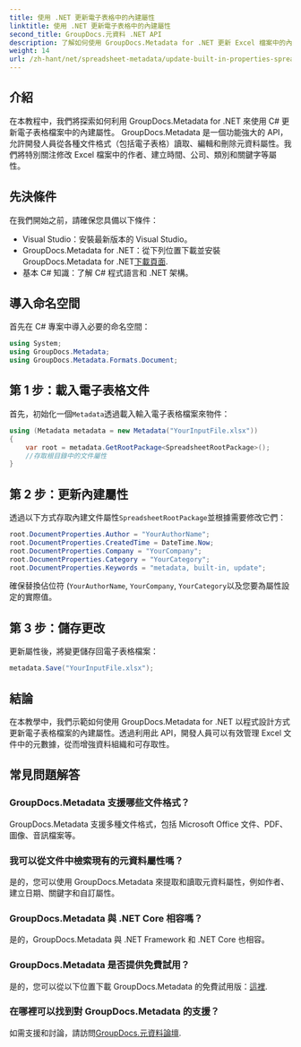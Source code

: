 ```yaml
---
title: 使用 .NET 更新電子表格中的內建屬性
linktitle: 使用 .NET 更新電子表格中的內建屬性
second_title: GroupDocs.元資料 .NET API
description: 了解如何使用 GroupDocs.Metadata for .NET 更新 Excel 檔案中的內建元資料屬性。使用C#修改作者、創建時間、公司等。
weight: 14
url: /zh-hant/net/spreadsheet-metadata/update-built-in-properties-spreadsheets/
---
```

## 介紹
在本教程中，我們將探索如何利用 GroupDocs.Metadata for .NET 來使用 C# 更新電子表格檔案中的內建屬性。 GroupDocs.Metadata 是一個功能強大的 API，允許開發人員從各種文件格式（包括電子表格）讀取、編輯和刪除元資料屬性。我們將特別關注修改 Excel 檔案中的作者、建立時間、公司、類別和關鍵字等屬性。
## 先決條件
在我們開始之前，請確保您具備以下條件：
- Visual Studio：安裝最新版本的 Visual Studio。
-  GroupDocs.Metadata for .NET：從下列位置下載並安裝 GroupDocs.Metadata for .NET[下載頁面](https://releases.groupdocs.com/metadata/net/).
- 基本 C# 知識：了解 C# 程式語言和 .NET 架構。

## 導入命名空間
首先在 C# 專案中導入必要的命名空間：
```csharp
using System;
using GroupDocs.Metadata;
using GroupDocs.Metadata.Formats.Document;
```
## 第 1 步：載入電子表格文件
首先，初始化一個`Metadata`透過載入輸入電子表格檔案來物件：
```csharp
using (Metadata metadata = new Metadata("YourInputFile.xlsx"))
{
    var root = metadata.GetRootPackage<SpreadsheetRootPackage>();
    //存取根目錄中的文件屬性
}
```
## 第 2 步：更新內建屬性
透過以下方式存取內建文件屬性`SpreadsheetRootPackage`並根據需要修改它們：
```csharp
root.DocumentProperties.Author = "YourAuthorName";
root.DocumentProperties.CreatedTime = DateTime.Now;
root.DocumentProperties.Company = "YourCompany";
root.DocumentProperties.Category = "YourCategory";
root.DocumentProperties.Keywords = "metadata, built-in, update";
```
確保替換佔位符 (`YourAuthorName`, `YourCompany`, `YourCategory`以及您要為屬性設定的實際值。
## 第 3 步：儲存更改
更新屬性後，將變更儲存回電子表格檔案：
```csharp
metadata.Save("YourInputFile.xlsx");
```

## 結論
在本教學中，我們示範如何使用 GroupDocs.Metadata for .NET 以程式設計方式更新電子表格檔案的內建屬性。透過利用此 API，開發人員可以有效管理 Excel 文件中的元數據，從而增強資料組織和可存取性。

## 常見問題解答
### GroupDocs.Metadata 支援哪些文件格式？
GroupDocs.Metadata 支援多種文件格式，包括 Microsoft Office 文件、PDF、圖像、音訊檔案等。
### 我可以從文件中檢索現有的元資料屬性嗎？
是的，您可以使用 GroupDocs.Metadata 來提取和讀取元資料屬性，例如作者、建立日期、關鍵字和自訂屬性。
### GroupDocs.Metadata 與 .NET Core 相容嗎？
是的，GroupDocs.Metadata 與 .NET Framework 和 .NET Core 也相容。
### GroupDocs.Metadata 是否提供免費試用？
是的，您可以從以下位置下載 GroupDocs.Metadata 的免費試用版：[這裡](https://releases.groupdocs.com/).
### 在哪裡可以找到對 GroupDocs.Metadata 的支援？
如需支援和討論，請訪問[GroupDocs.元資料論壇](https://forum.groupdocs.com/c/metadata/14).